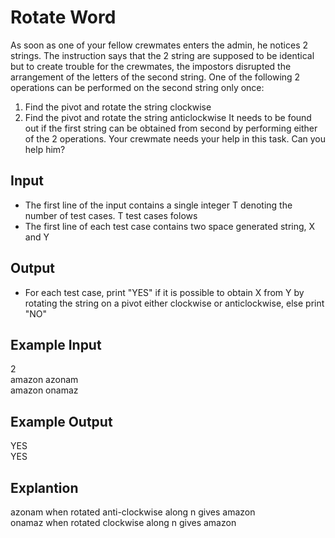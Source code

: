# Rotate Word

As soon as one of your fellow crewmates enters the admin, he notices 2 strings. The instruction says that the 2 string are supposed to be identical but to create trouble for the crewmates, the impostors disrupted the arrangement of the letters of the second string. One of the following 2 operations can be performed on the second string only once:

1. Find the pivot and rotate the string clockwise
2. Find the pivot and rotate the string anticlockwise
   It needs to be found out if the first string can be obtained from second by performing either of the 2 operations.
   Your crewmate needs your help in this task. Can you help him?

## Input

- The first line of the input contains a single integer T denoting the number of test cases. T test cases folows
- The first line of each test case contains two space generated string, X and Y

## Output

- For each test case, print "YES" if it is possible to obtain X from Y by rotating the string on a pivot either clockwise or anticlockwise, else print "NO"

## Example Input

2 <br/>
amazon azonam <br/>
amazon onamaz

## Example Output

YES <br/>
YES

## Explantion

azonam when rotated anti-clockwise along n gives amazon <br/>
onamaz when rotated clockwise along n gives amazon
